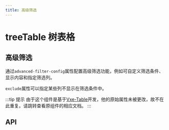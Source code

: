 ```yaml
---
title: 高级筛选
---
```


# treeTable 树表格

## 高级筛选

通过`advanced-filter-config`属性配置高级筛选功能，例如可自定义筛选条件、显示内容和指定筛选列。

`exclude`属性可以指定某些列不显示在筛选条件中。

<demo path="./advancedScreening.vue" />

:::tip 提示
由于这个组件是基于[Vxe-Table](https://vxetable.cn/#/table/api)开发，他的原始属性未被更改，故不在此重复。请跳转查看原组件的相应文档。
:::

## API

<API src="../table.json" lang="zh"></API>